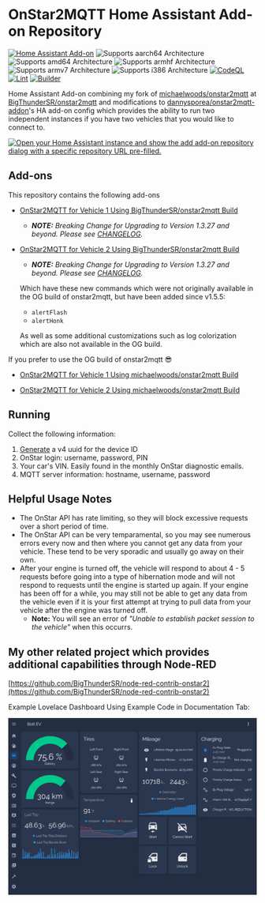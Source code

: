 # OnStar2MQTT Home Assistant Add-on Repository

[![Home Assistant Add-on](https://img.shields.io/badge/home_assistant-add--on-blue.svg?logo=homeassistant&logoColor=white)](https://github.com/BigThunderSR/homeassistant-addons-onstar2mqtt)
![Supports aarch64 Architecture][aarch64-shield]
![Supports amd64 Architecture][amd64-shield]
![Supports armhf Architecture][armhf-shield]
![Supports armv7 Architecture][armv7-shield]
![Supports i386 Architecture][i386-shield]
[![CodeQL](https://github.com/BigThunderSR/homeassistant-addons-onstar2mqtt/actions/workflows/github-code-scanning/codeql/badge.svg)](https://github.com/BigThunderSR/homeassistant-addons-onstar2mqtt/actions/workflows/github-code-scanning/codeql)
[![Lint](https://github.com/BigThunderSR/homeassistant-addons-onstar2mqtt/actions/workflows/lint.yaml/badge.svg)](https://github.com/BigThunderSR/homeassistant-addons-onstar2mqtt/actions/workflows/lint.yaml)
[![Builder](https://github.com/BigThunderSR/homeassistant-addons-onstar2mqtt/actions/workflows/builder.yaml/badge.svg)](https://github.com/BigThunderSR/homeassistant-addons-onstar2mqtt/actions/workflows/builder.yaml)
<!-- [![Notarize Assets with CAS](https://github.com/BigThunderSR/homeassistant-addons-onstar2mqtt/actions/workflows/cas_notarize.yml/badge.svg)](https://github.com/BigThunderSR/homeassistant-addons-onstar2mqtt/actions/workflows/cas_notarize.yml)
[![Authenticate Assets with CAS](https://github.com/BigThunderSR/homeassistant-addons-onstar2mqtt/actions/workflows/cas_authenticate.yml/badge.svg)](https://github.com/BigThunderSR/homeassistant-addons-onstar2mqtt/actions/workflows/cas_authenticate.yml) -->

Home Assistant Add-on combining my fork of [michaelwoods/onstar2mqtt](https://github.com/michaelwoods/onstar2mqtt) at [BigThunderSR/onstar2mqtt](https://github.com/BigThunderSR/onstar2mqtt) and modifications to [dannysporea/onstar2mqtt-addon](https://github.com/dannysporea/onstar2mqtt-addon)'s HA add-on config which provides the ability to run two independent instances if you have two vehicles that you would like to connect to.

<!--Add-on documentation: <https://developers.home-assistant.io/docs/add-ons> -->

[![Open your Home Assistant instance and show the add add-on repository dialog with a specific repository URL pre-filled.](https://my.home-assistant.io/badges/supervisor_add_addon_repository.svg)](https://my.home-assistant.io/redirect/supervisor_add_addon_repository/?repository_url=https://github.com/BigThunderSR/homeassistant-addons-onstar2mqtt)

## Add-ons

This repository contains the following add-ons

- [OnStar2MQTT for Vehicle 1 Using BigThunderSR/onstar2mqtt Build](https://github.com/BigThunderSR/homeassistant-addons-onstar2mqtt/tree/main/onstar2mqtt-bigthundersr-vehicle1)
  - ***NOTE:** Breaking Change for Upgrading to Version 1.3.27 and beyond. Please see [CHANGELOG](https://github.com/BigThunderSR/homeassistant-addons-onstar2mqtt/blob/main/onstar2mqtt-bigthundersr-vehicle1/CHANGELOG.md).*

- [OnStar2MQTT for Vehicle 2 Using BigThunderSR/onstar2mqtt Build](https://github.com/BigThunderSR/homeassistant-addons-onstar2mqtt/tree/main/onstar2mqtt-bigthundersr-vehicle2)
  - ***NOTE:** Breaking Change for Upgrading to Version 1.3.27 and beyond. Please see [CHANGELOG](https://github.com/BigThunderSR/homeassistant-addons-onstar2mqtt/blob/main/onstar2mqtt-bigthundersr-vehicle2/CHANGELOG.md).*

  Which have these new commands which were not originally available in the OG build of onstar2mqtt, but have been added since v1.5.5:
  - `alertFlash`
  - `alertHonk`

  As well as some additional customizations such as log colorization which are also not available in the OG build.

If you prefer to use the OG build of onstar2mqtt 😎

- [OnStar2MQTT for Vehicle 1 Using michaelwoods/onstar2mqtt Build](https://github.com/BigThunderSR/homeassistant-addons-onstar2mqtt/tree/main/onstar2mqtt-michaelwoods-vehicle1)

- [OnStar2MQTT for Vehicle 2 Using michaelwoods/onstar2mqtt Build](https://github.com/BigThunderSR/homeassistant-addons-onstar2mqtt/tree/main/onstar2mqtt-michaelwoods-vehicle2)

## Running

Collect the following information:

1. [Generate](https://www.uuidgenerator.net/version4) a v4 uuid for the device ID
1. OnStar login: username, password, PIN
1. Your car's VIN. Easily found in the monthly OnStar diagnostic emails.
1. MQTT server information: hostname, username, password

## Helpful Usage Notes

- The OnStar API has rate limiting, so they will block excessive requests over a short period of time.
- The OnStar API can be very temparamental, so you may see numerous errors every now and then where you cannot get any data from your vehicle. These tend to be very sporadic and usually go away on their own.
- After your engine is turned off, the vehicle will respond to about 4 - 5 requests before going into a type of hibernation mode and will not respond to requests until the engine is started up again. If your engine has been off for a while, you may still not be able to get any data from the vehicle even if it is your first attempt at trying to pull data from your vehicle after the engine was turned off.
  - **Note:** You will see an error of *"Unable to establish packet session to the vehicle"* when this occurrs.

## My other related project which provides additional capabilities through Node-RED

[https://github.com/BigThunderSR/node-red-contrib-onstar2](https://github.com/BigThunderSR/node-red-contrib-onstar2)

Example Lovelace Dashboard Using Example Code in Documentation Tab:

![lovelace screenshot](https://github.com/BigThunderSR/homeassistant-addons-onstar2mqtt/raw/main/images/lovelace.png)

<!-- _Example add-on to use as a blueprint for new add-ons._ -->

<!--

Notes to developers after forking or using the github template feature:
- While developing comment out the 'image' key from 'example/config.yaml' to make the supervisor build the addon
  - Remember to put this back when pushing up your changes.
- When you merge to the 'main' branch of your repository a new build will be triggered.
  - Make sure you adjust the 'version' key in 'example/config.yaml' when you do that.
  - Make sure you update 'example/CHANGELOG.md' when you do that.
  - The first time this runs you might need to adjust the image configuration on github container registry to make it public
- Adjust the 'image' key in 'example/config.yaml' so it points to your username instead of 'home-assistant'.
  - This is where the build images will be published to.
- Rename the example directory.
  - The 'slug' key in 'example/config.yaml' should match the directory name.
- Adjust all keys/url's that points to 'home-assistant' to now point to your user/fork.
- Share your repository on the forums https://community.home-assistant.io/c/projects/9
- Do awesome stuff!
 -->

[aarch64-shield]: https://img.shields.io/badge/aarch64-yes-green.svg
[amd64-shield]: https://img.shields.io/badge/amd64-yes-green.svg
[armhf-shield]: https://img.shields.io/badge/armhf-yes-green.svg
[armv7-shield]: https://img.shields.io/badge/armv7-yes-green.svg
[i386-shield]: https://img.shields.io/badge/i386-yes-green.svg
